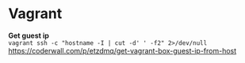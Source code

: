 # Vagrant

**Get guest ip**  
`vagrant ssh -c "hostname -I | cut -d' ' -f2" 2>/dev/null`  
https://coderwall.com/p/etzdmq/get-vagrant-box-guest-ip-from-host
